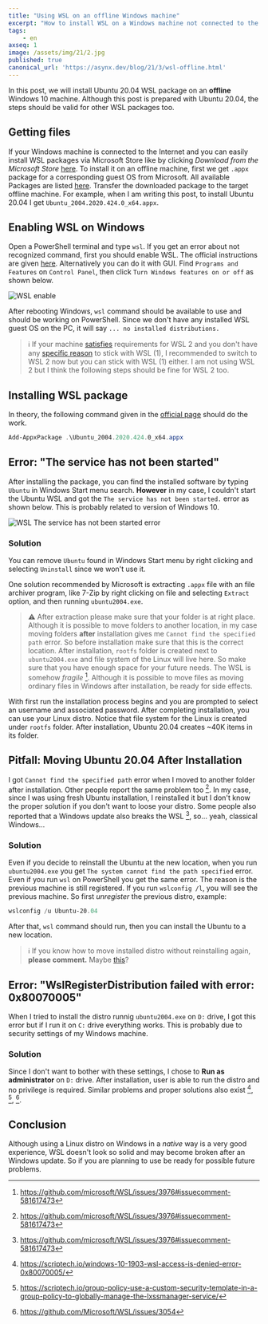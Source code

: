```yaml
---
title: "Using WSL on an offline Windows machine"
excerpt: "How to install WSL on a Windows machine not connected to the Internet"
tags:
    - en
axseq: 1
image: /assets/img/21/2.jpg
published: true
canonical_url: 'https://asynx.dev/blog/21/3/wsl-offline.html'
---
```


In this post, we will install Ubuntu 20.04 WSL package on an **offline**
Windows 10 machine. Although this post is prepared with Ubuntu 20.04, the steps
should be valid for other WSL packages too.

## Getting files

If your Windows machine is connected to the Internet and you can easily install
WSL packages via Microsoft Store like by clicking *Download from the Microsoft
Store* [here](https://ubuntu.com/wsl). To install it on an offline machine,
first we get `.appx` package for a corresponding guest OS from Microsoft. All
available Packages are listed
[here](https://docs.microsoft.com/en-us/windows/wsl/install-manual#downloading-distributions).
Transfer the downloaded package to the target offline machine. For example, when
I am writing this post, to install Ubuntu 20.04 I get
`Ubuntu_2004.2020.424.0_x64.appx`.

## Enabling WSL on Windows

Open a PowerShell terminal and type `wsl`. If you get an error about not recognized
command, first you should enable WSL. The official instructions are given
[here](https://docs.microsoft.com/en-us/windows/wsl/install-win10#set-your-distribution-version-to-wsl-1-or-wsl-2).
Alternatively you can do it with GUI. Find `Programs and Features` on `Control Panel`,
then click `Turn Windows features on or off` as shown below.

![WSL enable](/assets/images/blog/21/2-wsl-enable.png)

After rebooting Windows, `wsl` command should be available to use and should be
working on PowerShell. Since we don't have any installed WSL guest OS on the PC,
it will say  `... no installed distributions.`

> ℹ️ If your machine
> [satisfies](https://docs.microsoft.com/en-us/windows/wsl/install-win10#step-2---check-requirements-for-running-wsl-2)
> requirements for WSL 2 and you don't have any [specific
> reason](https://docs.microsoft.com/en-us/windows/wsl/compare-versions) to stick
> with WSL (1), I recommended to switch to WSL 2 now but you can stick with WSL
> (1) either. I am not using WSL 2 but I think the following steps should be fine
> for WSL 2 too.

## Installing WSL package

In theory, the following command given in the [official
page](https://docs.microsoft.com/en-us/windows/wsl/install-manual#installing-your-distro)
should do the work.

```powershell
Add-AppxPackage .\Ubuntu_2004.2020.424.0_x64.appx
```

## Error: "The service has not been started"

After installing the package, you can find the installed software by typing
`Ubuntu` in Windows Start menu search. **However** in my case, I couldn't
start the Ubuntu WSL and got the `The service has not been started.` error as
shown below. This is probably related to version of Windows 10.

![WSL The service has not been started error](/assets/images/blog/21/2-wsl-error.png)

### Solution

You can remove `Ubuntu` found in Windows Start menu by right clicking and selecting
`Uninstall` since we won't use it.

One solution recommended by Microsoft is extracting `.appx` file with an file
archiver program, like 7-Zip by right clicking on file and selecting `Extract`
option, and then running `ubuntu2004.exe`.

> ⚠️ After extraction please make sure that your folder is at right place.
> Although it is possible to move folders to another location, in my case moving
> folders **after** installation gives me `Cannot find the specified path` error.
> So before installation make sure that this is the correct location. After
> installation, `rootfs` folder is created next to `ubuntu2004.exe` and file
> system of the Linux will live here. So make sure that you have enough space for
> your future needs. The WSL is somehow *fragile* [^1f]. Although it is possible
> to move files as moving ordinary files in Windows after installation, be ready
> for side effects.

With first run the installation process begins
and you are prompted to select an username and associated password. After
completing installation, you can use your Linux distro. Notice that file system
for the Linux is created under `rootfs` folder. After installation, Ubuntu 20.04
creates ~40K items in its folder.

## Pitfall: Moving Ubuntu 20.04 After Installation

I got `Cannot find the specified path` error when I moved to another folder
after installation. Other people report the same problem too [^1f]. In my case,
since I was using fresh Ubuntu installation, I reinstalled it but I don't know the
proper solution if you don't want to loose your distro. Some people also
reported that a Windows update also breaks the WSL [^1f], so... yeah, classical
Windows...

### Solution

Even if you decide to reinstall the Ubuntu at the new location, when you run
`ubuntu2004.exe` you get `The system cannot find the path specified` error.
Even if you run `wsl` on PowerShell you get the same error. The reason is
the previous machine is still registered. If you run `wslconfig /l`, you will
see the previous machine. So first *unregister* the previous distro, example:

```powershell
wslconfig /u Ubuntu-20.04
```

After that, `wsl` command should run, then you can install the Ubuntu to a
new location.

> ℹ️ If you know how to move installed distro without reinstalling again, **please
> comment.** Maybe [this](https://stackoverflow.com/a/51767786)?

## Error: "WslRegisterDistribution failed with error: 0x80070005"

When I tried to install the distro runnig `ubuntu2004.exe` on `D:` drive, I
got this error but if I run it on `C:` drive everything works. This is probably
due to security settings of my Windows machine.

### Solution

Since I don't want to bother with these settings, I chose to **Run as
administrator** on `D:` drive. After installation, user is able to run the
distro and no privilege is required. Similar problems and proper solutions also
exist [^2f], [^3f], [^4f].

## Conclusion

Although using a Linux distro on Windows in a *native* way is a very good
experience, WSL doesn't look so solid and may become broken after an Windows
update. So if you are planning to use be ready for possible future problems.

[^1f]: <https://github.com/microsoft/WSL/issues/3976#issuecomment-581617473>
[^2f]: <https://scriptech.io/windows-10-1903-wsl-access-is-denied-error-0x80070005/>
[^3f]: <https://scriptech.io/group-policy-use-a-custom-security-template-in-a-group-policy-to-globally-manage-the-lxssmanager-service/>
[^4f]: <https://github.com/Microsoft/WSL/issues/3054>
